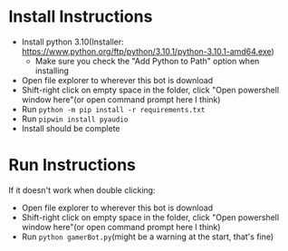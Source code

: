 # Install Instructions
 - Install python 3.10(Installer: https://www.python.org/ftp/python/3.10.1/python-3.10.1-amd64.exe)
   - Make sure you check the "Add Python to Path" option when installing
 - Open file explorer to wherever this bot is download
 - Shift-right click on empty space in the folder, click "Open powershell window here"(or open command prompt here I think)
 - Run ```python -m pip install -r requirements.txt```
 - Run ```pipwin install pyaudio```
 - Install should be complete

# Run Instructions
If it doesn't work when double clicking:
 - Open file explorer to wherever this bot is download
 - Shift-right click on empty space in the folder, click "Open powershell window here"(or open command prompt here I think)
 - Run ```python gamerBot.py```(might be a warning at the start, that's fine)
